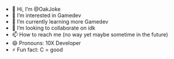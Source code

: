 - 👋 Hi, I’m @OakJoke
- 👀 I’m interested in Gamedev
- 🌱 I’m currently learning more Gamedev
- 💞️ I’m looking to collaborate on idk
- 📫 How to reach me (no way yet maybe sometime in the future)
- 😄 Pronouns: 10X Developer
- ⚡ Fun fact: C = good

<!---
OakJoke/OakJoke is a ✨ special ✨ repository because its `README.md` (this file) appears on your GitHub profile.
You can click the Preview link to take a look at your changes.
--->
